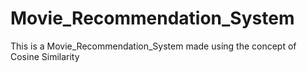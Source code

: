 # Movie_Recommendation_System
This is a Movie_Recommendation_System made using the concept of Cosine Similarity 
